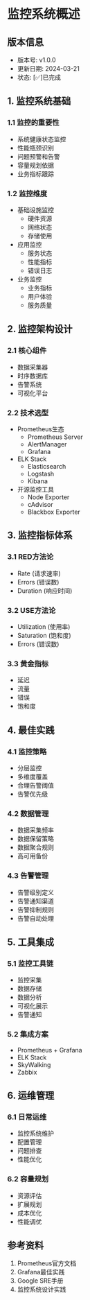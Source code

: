 # 监控系统概述

## 版本信息
- 版本号: v1.0.0
- 更新日期: 2024-03-21
- 状态: [✅]已完成

## 1. 监控系统基础

### 1.1 监控的重要性
- 系统健康状态监控
- 性能瓶颈识别
- 问题预警和告警
- 容量规划依据
- 业务指标跟踪

### 1.2 监控维度
- 基础设施监控
  - 硬件资源
  - 网络状态
  - 存储使用
- 应用监控
  - 服务状态
  - 性能指标
  - 错误日志
- 业务监控
  - 业务指标
  - 用户体验
  - 服务质量

## 2. 监控架构设计

### 2.1 核心组件
- 数据采集器
- 时序数据库
- 告警系统
- 可视化平台

### 2.2 技术选型
- Prometheus生态
  - Prometheus Server
  - AlertManager
  - Grafana
- ELK Stack
  - Elasticsearch
  - Logstash
  - Kibana
- 开源监控工具
  - Node Exporter
  - cAdvisor
  - Blackbox Exporter

## 3. 监控指标体系

### 3.1 RED方法论
- Rate (请求速率)
- Errors (错误数)
- Duration (响应时间)

### 3.2 USE方法论
- Utilization (使用率)
- Saturation (饱和度)
- Errors (错误数)

### 3.3 黄金指标
- 延迟
- 流量
- 错误
- 饱和度

## 4. 最佳实践

### 4.1 监控策略
- 分层监控
- 多维度覆盖
- 合理告警阈值
- 告警优先级

### 4.2 数据管理
- 数据采集频率
- 数据保留策略
- 数据聚合规则
- 高可用备份

### 4.3 告警管理
- 告警级别定义
- 告警通知渠道
- 告警抑制规则
- 告警自动处理

## 5. 工具集成

### 5.1 监控工具链
- 监控采集
- 数据存储
- 数据分析
- 可视化展示
- 告警通知

### 5.2 集成方案
- Prometheus + Grafana
- ELK Stack
- SkyWalking
- Zabbix

## 6. 运维管理

### 6.1 日常运维
- 监控系统维护
- 配置管理
- 问题排查
- 性能优化

### 6.2 容量规划
- 资源评估
- 扩展规划
- 成本优化
- 性能调优

## 参考资料
1. Prometheus官方文档
2. Grafana最佳实践
3. Google SRE手册
4. 监控系统设计实践 